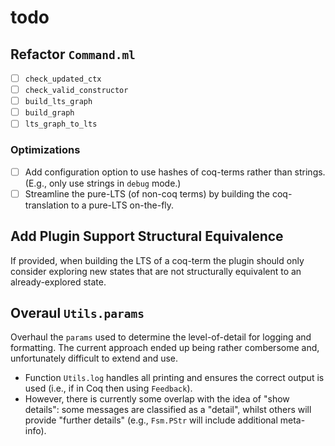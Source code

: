 # todo

## Refactor `Command.ml`
- [ ] `check_updated_ctx`
- [ ] `check_valid_constructor`
- [ ] `build_lts_graph`
- [ ] `build_graph`
- [ ] `lts_graph_to_lts`

### Optimizations
- [ ] Add configuration option to use hashes of coq-terms rather than strings. (E.g., only use strings in `debug` mode.)
- [ ] Streamline the pure-LTS (of non-coq terms) by building the coq-translation to a pure-LTS on-the-fly.

## Add Plugin Support Structural Equivalence
If provided, when building the LTS of a coq-term the plugin should only consider exploring new states that are not structurally equivalent to an already-explored state.


## Overaul `Utils.params`
Overhaul the `params` used to determine the level-of-detail for logging and formatting. The current approach ended up being rather combersome and, unfortunately difficult to extend and use.
- Function `Utils.log` handles all printing and ensures the correct output is used (i.e., if in Coq then using `Feedback`).
- However, there is currently some overlap with the idea of "show details": some messages are classified as a "detail", whilst others will provide "further details" (e.g., `Fsm.PStr` will include additional meta-info).

